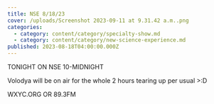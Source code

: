 ```yaml
---
title: NSE 8/18/23
cover: /uploads/Screenshot 2023-09-11 at 9.31.42 a.m..png
categories:
  - category: content/category/specialty-show.md
  - category: content/category/new-science-experience.md
published: 2023-08-18T04:00:00.000Z
---
```


TONIGHT ON NSE 10-MIDNIGHT

Volodya will be on air for the whole 2 hours tearing up per usual >:D

WXYC.ORG OR 89.3FM
